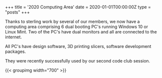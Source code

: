 +++
title = '2020 Computing Area'
date = 2020-01-01T00:00:00Z
type = "posts"
+++

Thanks to sterling work by several of our members, we now have a computing area comprising 6 dual booting PC's running
Windows 10 or Linux Mint.
Two of the PC's have dual monitors and all are connected to the internet.

All PC's have design software, 3D printing slicers, software development packages.

They were recently successfully used by our second code club session.

{{< groupimg width="700" >}}
